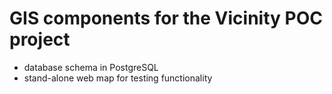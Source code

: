 # GIS components for the Vicinity POC project

 - database schema in PostgreSQL
 - stand-alone web map for testing functionality
